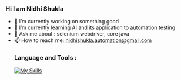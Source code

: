 ###  Hi I am Nidhi Shukla

<!--
**Nidhi-SShukla/Nidhi-SShukla** is a ✨ _special_ ✨ repository because its `README.md` (this file) appears on your GitHub profile.

Here are some ideas to get you started:
- 👯 I’m looking to collaborate on ...
- 🤔 I’m looking for help with ...
- 😄 Pronouns: ...
- ⚡ Fun fact: ...
-->

- 🔭 I’m currently working on something good
- 🌱 I’m currently learning AI and its application to automation testing
- 💬 Ask me about : selenium webdriver, core java
- 📫 How to reach me: nidhishukla.automation@gmail.com
  ### Language and Tools :
  [![My Skills](https://skillicons.dev/icons?i=js,selenium,java)](https://skillicons.dev)


  


